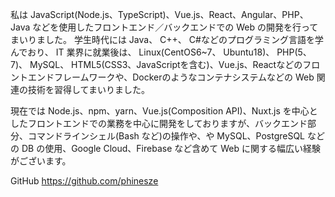 私は JavaScript(Node.js、TypeScript)、Vue.js、React、Angular、PHP、Java などを使用したフロントエンド／バックエンドでの Web の開発を行ってまいりました。
学生時代には Java、 C++、 C#などのプログラミング言語を学んでおり、 IT 業界に就業後は、
Linux(CentOS6~7、 Ubuntu18)、 PHP(5、 7)、 MySQL、 HTML5(CSS3、JavaScriptを含む)、Vue.js、Reactなどのフロントエンドフレームワークや、Dockerのようなコンテナシステムなどの Web 関連の技術を習得してまいりました。

現在では Node.js、npm、yarn、Vue.js(Composition API)、Nuxt.js を中心としたフロントエンドでの業務を中心に開発をしておりますが、バックエンド部分、コマンドラインシェル(Bash など)の操作や、や MySQL、PostgreSQL などの DB の使用、Google Cloud、Firebase など含めて Web に関する幅広い経験がございます。

GitHub
https://github.com/phinesze
